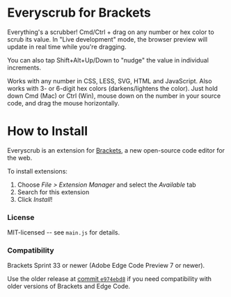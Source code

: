 Everyscrub for Brackets
=======================
Everything's a scrubber! Cmd/Ctrl + drag on any number or hex color to scrub its value. In "Live development" mode, the browser
preview will update in real time while you're dragging.

You can also tap Shift+Alt+Up/Down to "nudge" the value in individual increments.

Works with any number in CSS, LESS, SVG, HTML and JavaScript. Also works with 3- or 6-digit hex colors (darkens/lightens the
color). Just hold down Cmd (Mac) or Ctrl (Win), mouse down on the number in your source code, and drag the mouse horizontally.


How to Install
==============
Everyscrub is an extension for [Brackets](https://github.com/adobe/brackets/), a new open-source code editor for the web.

To install extensions:

1. Choose _File > Extension Manager_ and select the _Available_ tab
2. Search for this extension
3. Click _Install_!


### License
MIT-licensed -- see `main.js` for details.

### Compatibility
Brackets Sprint 33 or newer (Adobe Edge Code Preview 7 or newer).

Use the older release at [commit `e974ebd8`](https://github.com/peterflynn/everyscrub/commit/e974ebd8) if you need compatibility
with older versions of Brackets and Edge Code.